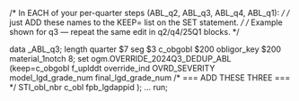 /* In EACH of your per-quarter steps (ABL_q2, ABL_q3, ABL_q4, ABL_q1):           */
/* just ADD these names to the KEEP= list on the SET statement.                  */
/* Example shown for q3 — repeat the same edit in q2/q4/25Q1 blocks.             */

data _ABL_q3;
  length quarter $7 seg $3 c_obgobl $200 obligor_key $200 material_1notch 8;
  set ogm.OVERRIDE_2024Q3_DEDUP_ABL
      (keep=c_obgobl f_uplddt override_ind OVRD_SEVERITY
            model_lgd_grade_num final_lgd_grade_num
            /* === ADD THESE THREE === */
            STI_obl_nbr c_obl fpb_lgdappid
      );
  ...
run;
